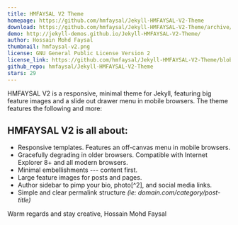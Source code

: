 ```yaml
---
title: HMFAYSAL V2 Theme
homepage: https://github.com/hmfaysal/Jekyll-HMFAYSAL-V2-Theme
download: https://github.com/hmfaysal/Jekyll-HMFAYSAL-V2-Theme/archive/master.zip
demo: http://jekyll-demos.github.io/Jekyll-HMFAYSAL-V2-Theme/
author: Hossain Mohd Faysal
thumbnail: hmfaysal-v2.png
license: GNU General Public License Version 2
license_link: https://github.com/hmfaysal/Jekyll-HMFAYSAL-V2-Theme/blob/master/LICENSE
github_repo: hmfaysal/Jekyll-HMFAYSAL-V2-Theme
stars: 29
---
```


HMFAYSAL V2 is a responsive, minimal theme for Jekyll, featuring big
feature images and a slide out drawer menu in mobile browsers. The
theme features the following and more:

## HMFAYSAL V2 is all about:

* Responsive templates. Features an off-canvas menu in mobile browsers.
* Gracefully degrading in older browsers. Compatible with Internet
  Explorer 8+ and all modern browsers.
* Minimal embellishments --- content first.
* Large feature images for posts and pages.
* Author sidebar to pimp your bio, photo[^2], and social media links.
* Simple and clear permalink structure *(ie:
  domain.com/category/post-title)*

Warm regards and stay creative,
Hossain Mohd Faysal
